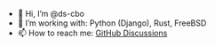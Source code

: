 - 👋 Hi, I’m @ds-cbo
- 🏢 I’m working with: Python (Django), Rust, FreeBSD
- 📫 How to reach me: [GitHub Discussions](https://github.com/ds-cbo/ds-cbo/discussions/new)
